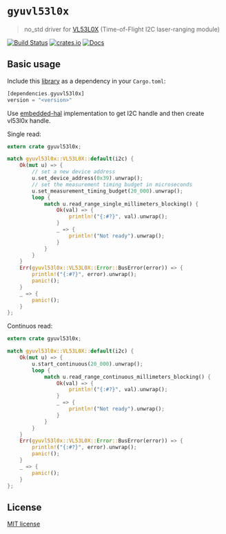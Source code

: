 # `gyuvl53l0x`

> no_std driver for [VL53L0X](https://www.st.com/resource/en/datasheet/vl53l0x.pdf) (Time-of-Flight I2C laser-ranging module)

[![Build Status](https://github.com/lucazulian/gyuvl53l0x/workflows/gyuvl53l0x-ci/badge.svg)](https://github.com/lucazulian/gyuvl53l0x/actions?query=workflow%3Agyuvl53l0x-ci)
[![crates.io](http://meritbadge.herokuapp.com/gyuvl53l0x?style=flat-square)](https://crates.io/crates/gyuvl53l0x)
[![Docs](https://docs.rs/gyuvl53l0x/badge.svg)](https://docs.rs/gyuvl53l0x)

## Basic usage

Include this [library](https://crates.io/crates/gyuvl53l0x) as a dependency in your `Cargo.toml`:

```rust
[dependencies.gyuvl53l0x]
version = "<version>"
```

Use [embedded-hal](https://github.com/rust-embedded/embedded-hal) implementation to get I2C handle and then create vl53l0x handle.

Single read:

```rust
extern crate gyuvl53l0x;

match gyuvl53l0x::VL53L0X::default(i2c) {
    Ok(mut u) => {
        // set a new device address
        u.set_device_address(0x39).unwrap();
        // set the measurement timing budget in microseconds
        u.set_measurement_timing_budget(20_000).unwrap();
        loop {
            match u.read_range_single_millimeters_blocking() {
                Ok(val) => {
                    println!("{:#?}", val).unwrap();
                }
                _ => {
                    println!("Not ready").unwrap();
                }
            }
        }
    }
    Err(gyuvl53l0x::VL53L0X::Error::BusError(error)) => {
        println!("{:#?}", error).unwrap();
        panic!();
    }
    _ => {
        panic!();
    }
};
```

Continuos read:

```rust
extern crate gyuvl53l0x;

match gyuvl53l0x::VL53L0X::default(i2c) {
    Ok(mut u) => {
        u.start_continuous(20_000).unwrap();
        loop {
            match u.read_range_continuous_millimeters_blocking() {
                Ok(val) => {
                    println!("{:#?}", val).unwrap();
                }
                _ => {
                    println!("Not ready").unwrap();
                }
            }
        }
    }
    Err(gyuvl53l0x::VL53L0X::Error::BusError(error)) => {
        println!("{:#?}", error).unwrap();
        panic!();
    }
    _ => {
        panic!();
    }
};
```

## License

[MIT license](http://opensource.org/licenses/MIT)
